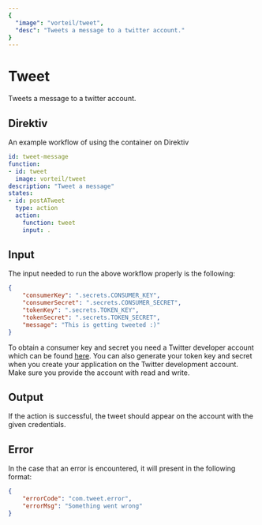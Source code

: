 ```yaml
---
{
  "image": "vorteil/tweet",
  "desc": "Tweets a message to a twitter account."
}
---
```


# Tweet

Tweets a message to a twitter account.

## Direktiv

An example workflow of using the container on Direktiv

```yaml
id: tweet-message
function: 
- id: tweet
  image: vorteil/tweet
description: "Tweet a message"
states:
- id: postATweet
  type: action
  action:
    function: tweet
    input: .
```

## Input
The input needed to run the above workflow properly is the following:

```json
{
    "consumerKey": ".secrets.CONSUMER_KEY",
    "consumerSecret": ".secrets.CONSUMER_SECRET",
    "tokenKey": ".secrets.TOKEN_KEY",
    "tokenSecret": ".secrets.TOKEN_SECRET",
    "message": "This is getting tweeted :)"
}
```

To obtain a consumer key and secret you need a Twitter developer account which can be found [here](https://developer.twitter.com/en/portal/dashboard). You can also generate your token key and secret when you create your application on the Twitter development account. Make sure you provide the account with read and write.


## Output

If the action is successful, the tweet should appear on the account with the given credentials.

## Error

In the case that an error is encountered, it will present in the following format:

```json
{
    "errorCode": "com.tweet.error",
    "errorMsg": "Something went wrong"
}
```